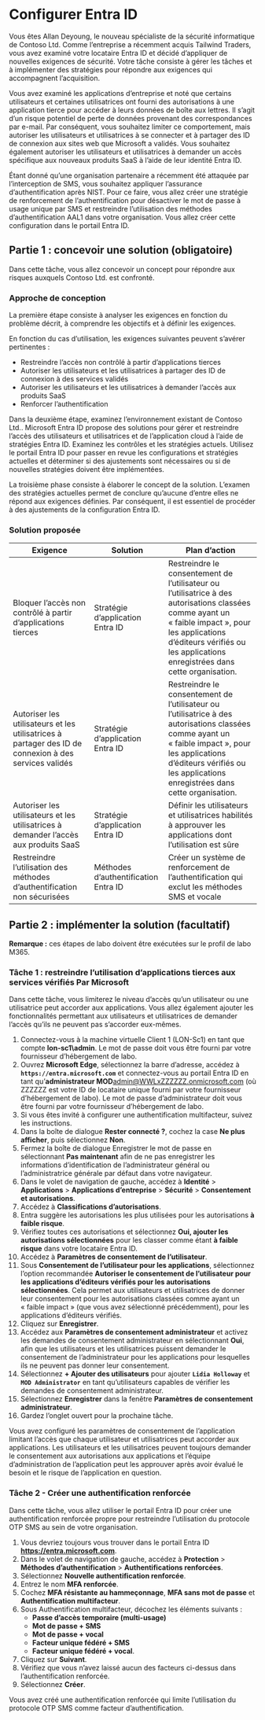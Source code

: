 # Configurer Entra ID

Vous êtes Allan Deyoung, le nouveau spécialiste de la sécurité informatique de Contoso Ltd. Comme l’entreprise a récemment acquis Tailwind Traders, vous avez examiné votre locataire Entra ID et décidé d’appliquer de nouvelles exigences de sécurité. Votre tâche consiste à gérer les tâches et à implémenter des stratégies pour répondre aux exigences qui accompagnent l’acquisition.

Vous avez examiné les applications d’entreprise et noté que certains utilisateurs et certaines utilisatrices ont fourni des autorisations à une application tierce pour accéder à leurs données de boîte aux lettres. Il s’agit d’un risque potentiel de perte de données provenant des correspondances par e-mail. Par conséquent, vous souhaitez limiter ce comportement, mais autoriser les utilisateurs et utilisatrices à se connecter et à partager des ID de connexion aux sites web que Microsoft a validés. Vous souhaitez également autoriser les utilisateurs et utilisatrices à demander un accès spécifique aux nouveaux produits SaaS à l’aide de leur identité Entra ID. 

Étant donné qu’une organisation partenaire a récemment été attaquée par l’interception de SMS, vous souhaitez appliquer l’assurance d’authentification après NIST. Pour ce faire, vous allez créer une stratégie de renforcement de l’authentification pour désactiver le mot de passe à usage unique par SMS et restreindre l’utilisation des méthodes d’authentification AAL1 dans votre organisation. Vous allez créer cette configuration dans le portail Entra ID.

## Partie 1 : concevoir une solution (obligatoire)

Dans cette tâche, vous allez concevoir un concept pour répondre aux risques auxquels Contoso Ltd. est confronté.

### Approche de conception

La première étape consiste à analyser les exigences en fonction du problème décrit, à comprendre les objectifs et à définir les exigences.

En fonction du cas d’utilisation, les exigences suivantes peuvent s’avérer pertinentes :

- Restreindre l’accès non contrôlé à partir d’applications tierces
- Autoriser les utilisateurs et les utilisatrices à partager des ID de connexion à des services validés
- Autoriser les utilisateurs et les utilisatrices à demander l’accès aux produits SaaS
- Renforcer l’authentification

Dans la deuxième étape, examinez l’environnement existant de Contoso Ltd.. Microsoft Entra ID propose des solutions pour gérer et restreindre l’accès des utilisateurs et utilisatrices et de l’application cloud à l’aide de stratégies Entra ID. Examinez les contrôles et les stratégies actuels. Utilisez le portail Entra ID pour passer en revue les configurations et stratégies actuelles et déterminer si des ajustements sont nécessaires ou si de nouvelles stratégies doivent être implémentées.

La troisième phase consiste à élaborer le concept de la solution. L’examen des stratégies actuelles permet de conclure qu’aucune d’entre elles ne répond aux exigences définies. Par conséquent, il est essentiel de procéder à des ajustements de la configuration Entra ID.

### Solution proposée

|Exigence|Solution|Plan d’action|
|----|----|----|
|Bloquer l’accès non contrôlé à partir d’applications tierces|Stratégie d’application Entra ID|Restreindre le consentement de l’utilisateur ou l’utilisatrice à des autorisations classées comme ayant un « faible impact », pour les applications d’éditeurs vérifiés ou les applications enregistrées dans cette organisation.|
|Autoriser les utilisateurs et les utilisatrices à partager des ID de connexion à des services validés|Stratégie d’application Entra ID|Restreindre le consentement de l’utilisateur ou l’utilisatrice à des autorisations classées comme ayant un « faible impact », pour les applications d’éditeurs vérifiés ou les applications enregistrées dans cette organisation.|
|Autoriser les utilisateurs et les utilisatrices à demander l’accès aux produits SaaS|Stratégie d’application Entra ID|Définir les utilisateurs et utilisatrices habilités à approuver les applications dont l’utilisation est sûre|
|Restreindre l’utilisation des méthodes d’authentification non sécurisées|Méthodes d’authentification Entra ID|Créer un système de renforcement de l’authentification qui exclut les méthodes SMS et vocale|

## Partie 2 : implémenter la solution (facultatif)

**Remarque :** ces étapes de labo doivent être exécutées sur le profil de labo M365.

### Tâche 1 : restreindre l’utilisation d’applications tierces aux services vérifiés Par Microsoft

Dans cette tâche, vous limiterez le niveau d’accès qu’un utilisateur ou une utilisatrice peut accorder aux applications. Vous allez également ajouter les fonctionnalités permettant aux utilisateurs et utilisatrices de demander l’accès qu’ils ne peuvent pas s’accorder eux-mêmes. 

1. Connectez-vous à la machine virtuelle Client 1 (LON-Sc1) en tant que compte **lon-sc1\admin**. Le mot de passe doit vous être fourni par votre fournisseur d’hébergement de labo.
1. Ouvrez **Microsoft Edge**, sélectionnez la barre d’adresse, accédez à **`https://entra.microsoft.com`** et connectez-vous au portail Entra ID en tant qu’**administrateur MOD**admin@WWLxZZZZZZ.onmicrosoft.com (où ZZZZZZ est votre ID de locataire unique fourni par votre fournisseur d’hébergement de labo). Le mot de passe d’administrateur doit vous être fourni par votre fournisseur d’hébergement de labo.
1. Si vous êtes invité à configurer une authentification multifacteur, suivez les instructions.
1. Dans la boîte de dialogue **Rester connecté ?**, cochez la case **Ne plus afficher**, puis sélectionnez **Non**.
1. Fermez la boîte de dialogue Enregistrer le mot de passe en sélectionnant **Pas maintenant** afin de ne pas enregistrer les informations d’identification de l’administrateur général ou l’administratrice générale par défaut dans votre navigateur.
1. Dans le volet de navigation de gauche, accédez à **Identité** > **Applications** > **Applications d’entreprise** > **Sécurité** > **Consentement et autorisations**.
1. Accédez à **Classifications d’autorisations**.
1. Entra suggère les autorisations les plus utilisées pour les autorisations **à faible risque**.
1. Vérifiez toutes ces autorisations et sélectionnez **Oui, ajouter les autorisations sélectionnées** pour les classer comme étant **à faible risque** dans votre locataire Entra ID.
1. Accédez à **Paramètres de consentement de l’utilisateur**.
1. Sous **Consentement de l’utilisateur pour les applications**, sélectionnez l’option recommandée **Autoriser le consentement de l’utilisateur pour les applications d’éditeurs vérifiés pour les autorisations sélectionnées**. Cela permet aux utilisateurs et utilisatrices de donner leur consentement pour les autorisations classées comme ayant un « faible impact » (que vous avez sélectionné précédemment), pour les applications d’éditeurs vérifiés.
1. Cliquez sur **Enregistrer**.
1. Accédez aux **Paramètres de consentement administrateur** et activez les demandes de consentement administrateur en sélectionnant **Oui**, afin que les utilisateurs et les utilisatrices puissent demander le consentement de l’administrateur pour les applications pour lesquelles ils ne peuvent pas donner leur consentement.
1. Sélectionnez **+ Ajouter des utilisateurs** pour ajouter **`Lidia Holloway`** et **`MOD Administrator`** en tant qu’utilisateurs capables de vérifier les demandes de consentement administrateur.
1. Sélectionnez **Enregistrer** dans la fenêtre **Paramètres de consentement administrateur**.
1. Gardez l’onglet ouvert pour la prochaine tâche.

Vous avez configuré les paramètres de consentement de l’application limitant l’accès que chaque utilisateur et utilisatrices peut accorder aux applications. Les utilisateurs et les utilisatrices peuvent toujours demander le consentement aux autorisations aux applications et l’équipe d’administration de l’application peut les approuver après avoir évalué le besoin et le risque de l’application en question.

### Tâche 2 - Créer une authentification renforcée

Dans cette tâche, vous allez utiliser le portail Entra ID pour créer une authentification renforcée propre pour restreindre l’utilisation du protocole OTP SMS au sein de votre organisation. 

1. Vous devriez toujours vous trouver dans le portail Entra ID **https://entra.microsoft.com**.
2. Dans le volet de navigation de gauche, accédez à **Protection** > **Méthodes d’authentification** > **Authentifications renforcées**.
3. Sélectionnez **Nouvelle authentification renforcée**.
4. Entrez le nom **MFA renforcée**.
5. Cochez **MFA résistante au hammeçonnage**, **MFA sans mot de passe** et **Authentification multifacteur**.
6. Sous Authentification multifacteur, décochez les éléments suivants :
   - **Passe d’accès temporaire (multi-usage)**
   - **Mot de passe + SMS**
   - **Mot de passe + vocal**
   - **Facteur unique fédéré + SMS**
   - **Facteur unique fédéré + vocal**.
7. Cliquez sur **Suivant**.
8. Vérifiez que vous n’avez laissé aucun des facteurs ci-dessus dans l’authentification renforcée.
9.  Sélectionnez **Créer**.

Vous avez créé une authentification renforcée qui limite l’utilisation du protocole OTP SMS comme facteur d’authentification.
